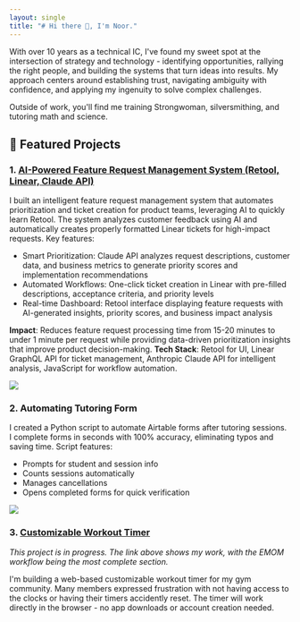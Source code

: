 ```yaml
---
layout: single
title: "# Hi there 👋, I'm Noor."
---
```


With over 10 years as a technical IC, I've found my sweet spot at the intersection of strategy and technology - identifying opportunities, rallying the right people, and building the systems that turn ideas into results. My approach centers around establishing trust, navigating ambiguity with confidence, and applying my ingenuity to solve complex challenges.

Outside of work, you'll find me training Strongwoman, silversmithing, and tutoring math and science. 

## 🌟 Featured Projects
### 1. [AI-Powered Feature Request Management System (Retool, Linear, Claude API)](https://noor7711.retool.com/apps/06aef926-5228-11f0-867c-ab4ac76a93f6/Feature%20Management/page1)
I built an intelligent feature request management system that automates prioritization and ticket creation for product teams, leveraging AI to quickly learn Retool. The system analyzes customer feedback using AI and automatically creates properly formatted Linear tickets for high-impact requests. Key features:

- Smart Prioritization: Claude API analyzes request descriptions, customer data, and business metrics to generate priority scores and implementation recommendations
- Automated Workflows: One-click ticket creation in Linear with pre-filled descriptions, acceptance criteria, and priority levels
- Real-time Dashboard: Retool interface displaying feature requests with AI-generated insights, priority scores, and business impact analysis

**Impact**: Reduces feature request processing time from 15-20 minutes to under 1 minute per request while providing data-driven prioritization insights that improve product decision-making.
**Tech Stack**: Retool for UI, Linear GraphQL API for ticket management, Anthropic Claude API for intelligent analysis, JavaScript for workflow automation.

<div>
    <a href="https://www.loom.com/share/228f9918a35e418e90475f025c5cb38b">
      <img style="max-width:300px;" src="https://cdn.loom.com/sessions/thumbnails/228f9918a35e418e90475f025c5cb38b-afcdea5c91f79339-full-play.gif">
    </a>
  </div>
  
### 2. Automating Tutoring Form 
I created a Python script to automate Airtable forms after tutoring sessions. I complete forms in seconds with 100% accuracy, eliminating typos and saving time. Script features:
- Prompts for student and session info
- Counts sessions automatically
- Manages cancellations
- Opens completed forms for quick verification

<div>
    <a href="https://www.loom.com/share/3adf161e8ded4146837c5d9973b1a988">
      <img style="max-width:300px;" src="https://cdn.loom.com/sessions/thumbnails/3adf161e8ded4146837c5d9973b1a988-c6bb5cd28e5e1fe0-full-play.gif">
    </a>
  </div>

### 3. [Customizable Workout Timer](https://leafy-lamington-80f499.netlify.app/) 
_This project is in progress. The link above shows my work, with the EMOM workflow being the most complete section._

I'm building a web-based customizable workout timer for my gym community. Many members expressed frustration with not having access to the clocks or having their timers accidently reset. The timer will work directly in the browser - no app downloads or account creation needed.


